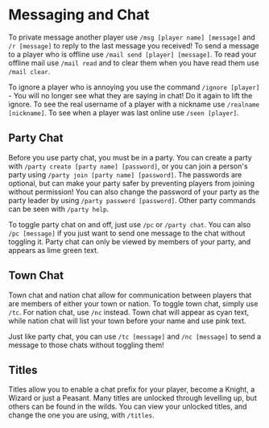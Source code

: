 # Messaging and Chat

To private message another player use `/msg [player name] [message]` and `/r [message]` to reply to the last message you received!
To send a message to a player who is offline use `/mail send [player] [message]`.
To read your offline mail use `/mail read` and to clear them when you have read them use `/mail clear`.

To ignore a player who is annoying you use the command `/ignore [player]` - You will no longer see what they are saying in chat! Do it again to lift the ignore.
To see the real username of a player with a nickname use `/realname [nickname]`.
To see when a player was last online use `/seen [player]`.

## Party Chat
Before you use party chat, you must be in a party. You can create a party with `/party create [party name] [password]`, or you can join a person's party using `/party join [party name] [password]`. The passwords are optional, but can make your party safer by preventing players from joining without permission! You can also change the password of your party as the party leader by using `/party password [password]`. Other party commands can be seen with `/party help`.

To toggle party chat on and off, just use `/pc` or `/party chat`. You can also `/pc [message]` if you just want to send one message to the chat without toggling it. Party chat can only be viewed by members of your party, and appears as lime green text.

## Town Chat
Town chat and nation chat allow for communication between players that are members of either your town or nation. To toggle town chat, simply use `/tc`. For nation chat, use `/nc` instead. Town chat will appear as cyan text, while nation chat will list your town before your name and use pink text. 

Just like party chat, you can use `/tc [message]` and `/nc [message]` to send a message to those chats without toggling them!

## Titles
Titles allow you to enable a chat prefix for your player, become a Knight, a Wizard or just a Peasant.
Many titles are unlocked through levelling up, but others can be found in the wilds.
You can view your unlocked titles, and change the one you are using, with `/titles`.
